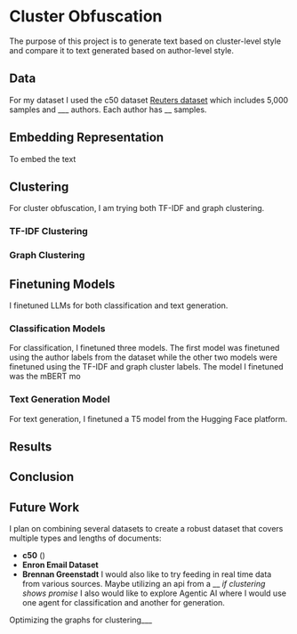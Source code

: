 # Cluster Obfuscation
The purpose of this project is to generate text based on cluster-level style and compare it to text generated based on author-level style.


## Data
For my dataset I used the c50 dataset [Reuters dataset]() which includes 5,000 samples and ___ authors. Each author has __ samples.

## Embedding Representation
To embed the text

## Clustering
For cluster obfuscation, I am trying both TF-IDF and graph clustering.

### TF-IDF Clustering

### Graph Clustering

## Finetuning Models
I finetuned LLMs for both classification and text generation.
### Classification Models
For classification, I finetuned three models. The first model was finetuned using the author labels from the dataset while the other two models were finetuned using the TF-IDF and graph cluster labels. The model I finetuned was the mBERT mo
### Text Generation Model
For text generation, I finetuned a T5 model from the Hugging Face platform.


## Results


## Conclusion


## Future Work
I plan on combining several datasets to create a robust dataset that covers multiple types and lengths of documents:
    
- **c50** ()
- **Enron Email Dataset**
- **Brennan Greenstadt**
I would also like to try feeding in real time data from various sources. Maybe utilizing an api from a __ *if clustering shows promise*
I also would like to explore Agentic AI where I would use one agent for classification and another for generation. 

Optimizing the graphs for clustering___

